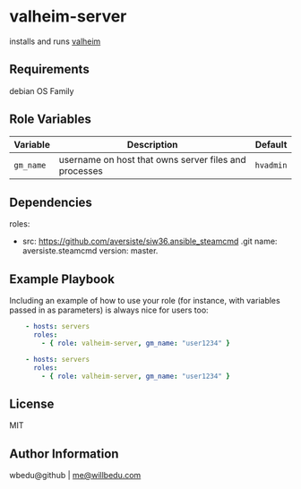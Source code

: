 valheim-server
=========

installs and runs [valheim](https://www.valheimgame.com/)

Requirements
------------

  debian OS Family

Role Variables
--------------

| Variable | Description | Default |
|----------|-------------|---------|
| `gm_name` | username on host that owns server files and processes | `hvadmin` |


Dependencies
------------
roles:
  - src: https://github.com/aversiste/siw36.ansible_steamcmd
.git
    name: aversiste.steamcmd
    version: master.

Example Playbook
----------------

Including an example of how to use your role (for instance, with variables passed in as parameters) is always nice for users too:
```yaml
    - hosts: servers
      roles:
        - { role: valheim-server, gm_name: "user1234" }

    - hosts: servers
      roles:
        - { role: valheim-server, gm_name: "user1234" }
```
License
-------

MIT

Author Information
------------------
wbedu@github | me@willbedu.com

